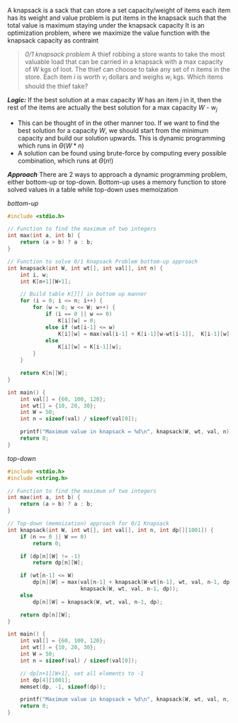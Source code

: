 A knapsack is a sack that can store a set capacity/weight of items
each item has its weight and value
problem is put items in the knapsack such that the total value is maximum staying under the knapsack capacity
It is an optimization problem, where we maximize the value function with the knapsack capacity as contraint

> *0/1 knapsack problem*
> A thief robbing a store wants to take the most valuable load that can be carried in a knapsack with a max capacity of $W$ kgs of loot. The thief can choose to take any set of n items in the store. Each item $i$ is worth $v_i$ dollars and weighs $w_i$ kgs. Which items should the thief take? 

***Logic:***
If the best solution at a max capacity $W$ has an item $j$ in it, then the rest of the items are actually the best solution for a max capacity $W$ - $w_j$
- This can be thought of in the other manner too. If we want to find the best solution for a capacity $W$, we should start from the minimum capacity and build our solution upwards. This is dynamic programming which runs in $\Theta(W*n)$
- A solution can be found using brute-force by computing every possible combination, which runs at $\Theta(n!)$ 

***Approach***
There are 2 ways to approach a dynamic programming problem, either bottom-up or top-down. Bottom-up uses a memory function to store solved values in a table while top-down uses memoization

*bottom-up*
```c
#include <stdio.h>

// Function to find the maximum of two integers
int max(int a, int b) {
    return (a > b) ? a : b;
}

// Function to solve 0/1 Knapsack Problem bottom-up approach
int knapsack(int W, int wt[], int val[], int n) {
    int i, w;
    int K[n+1][W+1];

    // Build table K[][] in bottom up manner
    for (i = 0; i <= n; i++) {
        for (w = 0; w <= W; w++) {
            if (i == 0 || w == 0)
                K[i][w] = 0;
            else if (wt[i-1] <= w)
                K[i][w] = max(val[i-1] + K[i-1][w-wt[i-1]],  K[i-1][w]);
            else
                K[i][w] = K[i-1][w];
        }
    }

    return K[n][W];
}

int main() {
    int val[] = {60, 100, 120};
    int wt[] = {10, 20, 30};
    int W = 50;
    int n = sizeof(val) / sizeof(val[0]);

    printf("Maximum value in knapsack = %d\n", knapsack(W, wt, val, n));
    return 0;
}
```

*top-down*
```c
#include <stdio.h>
#include <string.h>

// Function to find the maximum of two integers
int max(int a, int b) {
    return (a > b) ? a : b;
}

// Top-down (memoization) approach for 0/1 Knapsack
int knapsack(int W, int wt[], int val[], int n, int dp[][1001]) {
    if (n == 0 || W == 0)
        return 0;

    if (dp[n][W] != -1)
        return dp[n][W];

    if (wt[n-1] <= W)
        dp[n][W] = max(val[n-1] + knapsack(W-wt[n-1], wt, val, n-1, dp),
                       knapsack(W, wt, val, n-1, dp));
    else
        dp[n][W] = knapsack(W, wt, val, n-1, dp);

    return dp[n][W];
}

int main() {
    int val[] = {60, 100, 120};
    int wt[] = {10, 20, 30};
    int W = 50;
    int n = sizeof(val) / sizeof(val[0]);

    // dp[n+1][W+1], set all elements to -1
    int dp[4][1001];
    memset(dp, -1, sizeof(dp));

    printf("Maximum value in knapsack = %d\n", knapsack(W, wt, val, n, dp));
    return 0;
}
```